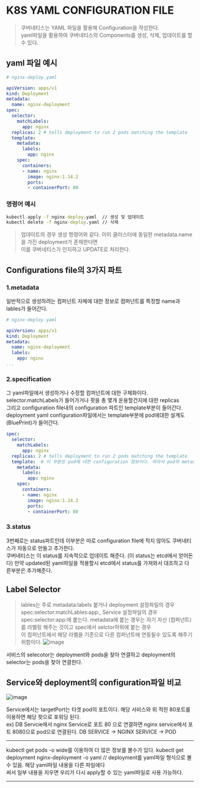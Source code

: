 # K8S YAML CONFIGURATION FILE
>쿠버네티스는 YAML 파일을 활용해 Configuration을 작성한다.   
yaml파일을 활용하여 쿠버네티스의 Components를 생성, 삭제, 업데이트를 할 수 있다.
## yaml 파일 예시

```yaml
# nginx-deploy.yaml

apiVersion: apps/v1
kind: Deployment
metadata:
  name: nginx-deployment
spec:
  selector:
    matchLabels:
      app: nginx
  replicas: 2 # tells deployment to run 2 pods matching the template
  template:
    metadata:
      labels:
        app: nginx
    spec:
      containers:
      - name: nginx
        image: nginx:1.14.2
        ports:
        - containerPort: 80

```

### 명령어 예시

```bat
kubectl apply -f nginx-deploy.yaml  // 생성 및 업데이트 
kubectl delete -f nginx-deploy.yaml // 삭제
```
>업데이트의 경우 생성 명령어와 같다. 이미 클러스터에 동일한 metadata.name을 가진 deployment가 존재한다면  
이를 쿠버네티스가 인지하고 UPDATE로 처리한다.

## Configurations file의 3가지 파트
### 1.metadata
일반적으로 생성하려는 컴퍼넌트 자체에 대한 정보로 컴퍼넌트를 특정할 name과 lables가 들어간다.

```yaml
# nginx-deploy.yaml

apiVersion: apps/v1
kind: Deployment
metadata:
  name: nginx-deployment
  labels:
    app: nginx
...
```
### 2.specification
그 yaml파일에서 생성하거나 수정할 컴퍼넌트에 대한 구체화이다. selector.matchLabels가 들어가거나 팟을 총 몇개 운용할건지에 대한 replicas  
그리고 configuration file내의 configuration 파트인 template부분이 들어간다. deployment yaml configuration파일에서는 template부분에 pod에대한
설계도(BluePrint)가 들어간다.
```yaml
spec:
  selector:
    matchLabels:
      app: nginx
  replicas: 2 # tells deployment to run 2 pods matching the template
  template:  # 이 부분은 pod에 대한 configuration 정보이다. 따라서 pod의 metadata, spec부분이 따로 적혀있다.
    metadata:
      labels:
        app: nginx
    spec:
      containers:
      - name: nginx
        image: nginx:1.14.2
        ports:
        - containerPort: 80

```
### 3.status
3번째로는 status파트인데 이부분은 따로 configuration file에 적지 않아도 쿠버네티스가 자동으로 만들고 추가한다.  
쿠버네티스는 이 status를 지속적으로 업데이트 해준다. (이 status는 etcd에서 얻어돈다)
만약 updated된 yaml파일을 적용할시 etcd에서 status를 가져와서 대조하고 다른부분은 추가해준다.

## Label Selector
>lables는 주로 metadata:labels  붙거나 deployment 설정파일의 경우 spec:selector:matchLables:app:, Service 설정파일의 경우   
spec:selector:app:에 붙는다. metadata에 붙는 경우는 자기 자신 (컴퍼넌트)를 라벨링 해주는 것이고 spec에서 selctor하위에 붙는 경우   
이 컴퍼넌트에서 해당 라벨을 기준으로 다른 컴퍼넌트에 연동될수 있도록 해주기 위함이다.
![image](https://user-images.githubusercontent.com/22045187/107497911-7977cd80-6bd6-11eb-8d9d-2b183b1c0a83.png)

서비스의 selecotor는 deployment와 pods을 찾아 연결하고 deployment의 selector는 pods을 찾아 연결한다.


## Service와 deployment의 configuration파일 비교

![image](https://user-images.githubusercontent.com/22045187/107498263-e723f980-6bd6-11eb-953f-e4e0c939aef5.png)

Service에서는 targetPort는 타겟 pod의 포트이다. 해당 서비스와 위 적힌 80포트를 이용하면 해당 팟으로 포워딩 된다.  
ex) DB Servcie에서 nginx Service로 포트 80 으로 연결하면 nginx service에서 포트 8080으로 pod으로 연결된다. DB SERVICE -> NGINX SERVICE -> POD

***
kubectl get pods -o wide를 이용하여 더 많은 정보를 볼수가 있다.
kubectl get deployment nginx-deployment -o yaml // deployment를 yaml파일 형식으로 볼 수 있음. 해당 yaml파일 내용을 다른 파일에다   
써서 일부 내용을 지우면 우리가 다시 apply할 수 있는 yaml파일로 사용 가능하다.
***
